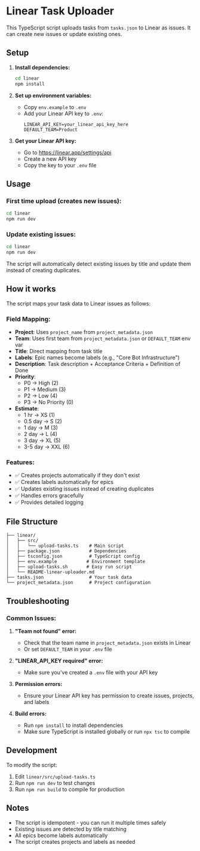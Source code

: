 # Linear Task Uploader

This TypeScript script uploads tasks from `tasks.json` to Linear as issues. It can create new issues or update existing ones.

## Setup

1. **Install dependencies:**
   ```bash
   cd linear
   npm install
   ```

2. **Set up environment variables:**
   - Copy `env.example` to `.env`
   - Add your Linear API key to `.env`:
     ```
     LINEAR_API_KEY=your_linear_api_key_here
     DEFAULT_TEAM=Product
     ```

3. **Get your Linear API key:**
   - Go to https://linear.app/settings/api
   - Create a new API key
   - Copy the key to your `.env` file

## Usage

### First time upload (creates new issues):
```bash
cd linear
npm run dev
```

### Update existing issues:
```bash
cd linear
npm run dev
```
The script will automatically detect existing issues by title and update them instead of creating duplicates.

## How it works

The script maps your task data to Linear issues as follows:

### Field Mapping:
- **Project**: Uses `project_name` from `project_metadata.json`
- **Team**: Uses first team from `project_metadata.json` or `DEFAULT_TEAM` env var
- **Title**: Direct mapping from task title
- **Labels**: Epic names become labels (e.g., "Core Bot Infrastructure")
- **Description**: Task description + Acceptance Criteria + Definition of Done
- **Priority**: 
  - P0 → High (2)
  - P1 → Medium (3) 
  - P2 → Low (4)
  - P3 → No Priority (0)
- **Estimate**:
  - 1 hr → XS (1)
  - 0.5 day → S (2)
  - 1 day → M (3)
  - 2 day → L (4)
  - 3 day → XL (5)
  - 3-5 day → XXL (6)

### Features:
- ✅ Creates projects automatically if they don't exist
- ✅ Creates labels automatically for epics
- ✅ Updates existing issues instead of creating duplicates
- ✅ Handles errors gracefully
- ✅ Provides detailed logging

## File Structure

```
├── linear/
│   ├── src/
│   │   └── upload-tasks.ts    # Main script
│   ├── package.json           # Dependencies
│   ├── tsconfig.json          # TypeScript config
│   ├── env.example           # Environment template
│   ├── upload-tasks.sh       # Easy run script
│   └── README-linear-uploader.md
├── tasks.json                 # Your task data
└── project_metadata.json      # Project configuration
```

## Troubleshooting

### Common Issues:

1. **"Team not found" error:**
   - Check that the team name in `project_metadata.json` exists in Linear
   - Or set `DEFAULT_TEAM` in your `.env` file

2. **"LINEAR_API_KEY required" error:**
   - Make sure you've created a `.env` file with your API key

3. **Permission errors:**
   - Ensure your Linear API key has permission to create issues, projects, and labels

4. **Build errors:**
   - Run `npm install` to install dependencies
   - Make sure TypeScript is installed globally or run `npx tsc` to compile

## Development

To modify the script:
1. Edit `linear/src/upload-tasks.ts`
2. Run `npm run dev` to test changes
3. Run `npm run build` to compile for production

## Notes

- The script is idempotent - you can run it multiple times safely
- Existing issues are detected by title matching
- All epics become labels automatically
- The script creates projects and labels as needed
